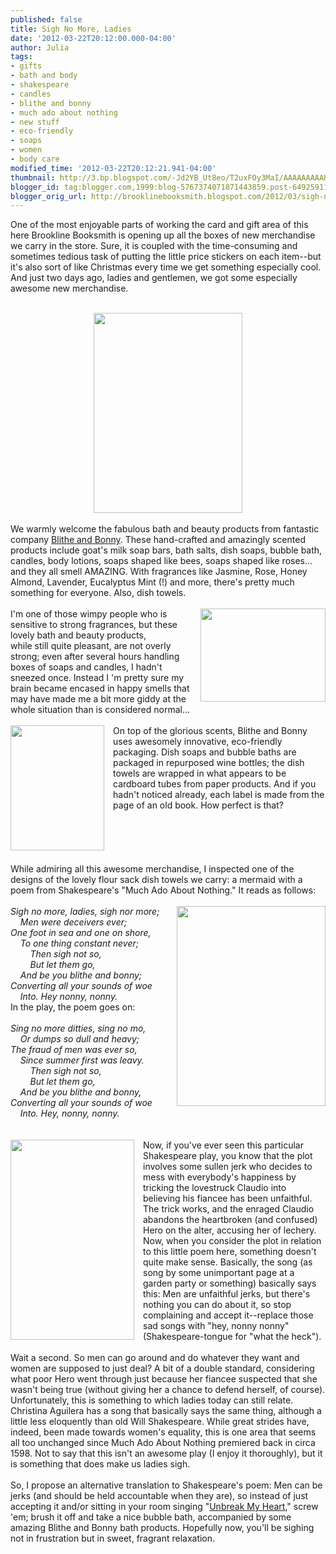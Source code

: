 ```yaml
---
published: false
title: Sigh No More, Ladies
date: '2012-03-22T20:12:00.000-04:00'
author: Julia
tags:
- gifts
- bath and body
- shakespeare
- candles
- blithe and bonny
- much ado about nothing
- new stuff
- eco-friendly
- soaps
- women
- body care
modified_time: '2012-03-22T20:12:21.941-04:00'
thumbnail: http://3.bp.blogspot.com/-Jd2YB_Ut8eo/T2uxFOy3MaI/AAAAAAAAAHw/h4Sa9Ap-C_M/s72-c/display.jpg
blogger_id: tag:blogger.com,1999:blog-5767374071871443859.post-6492591135054142879
blogger_orig_url: http://brooklinebooksmith.blogspot.com/2012/03/sigh-no-more-ladies.html
---
```


One of the most enjoyable parts of working the card and gift area of this here Brookline Booksmith is opening up all the boxes of new merchandise we carry in the store. Sure, it is coupled with the time-consuming and sometimes tedious task of putting the little price stickers on each item--but it's also sort of like Christmas every time we get something especially cool. And just two days ago, ladies and gentlemen, we got some especially awesome new merchandise.<br /><br /><div class="separator" style="border-bottom: medium none; border-left: medium none; border-right: medium none; border-top: medium none; clear: both; text-align: center;"><a href="http://3.bp.blogspot.com/-Jd2YB_Ut8eo/T2uxFOy3MaI/AAAAAAAAAHw/h4Sa9Ap-C_M/s1600/display.jpg" imageanchor="1" style="margin-left: 1em; margin-right: 1em;"><img aea="true" border="0" height="320" src="http://3.bp.blogspot.com/-Jd2YB_Ut8eo/T2uxFOy3MaI/AAAAAAAAAHw/h4Sa9Ap-C_M/s320/display.jpg" width="238" /></a></div><div style="border-bottom: medium none; border-left: medium none; border-right: medium none; border-top: medium none;"><br />We warmly welcome the fabulous bath and beauty products from fantastic company <a href="http://www.blitheandbonny.net/">Blithe and Bonny</a>. These hand-crafted and amazingly scented products include goat's milk soap bars, bath salts, dish soaps, bubble bath, candles, body lotions, soaps shaped like bees, soaps shaped like roses... and they all smell AMAZING.&nbsp;With fragrances like Jasmine, Rose, Honey Almond, Lavender, Eucalyptus Mint (!) and more, there's pretty much something for everyone. Also, dish towels.</div><br /><div style="border-bottom: medium none; border-left: medium none; border-right: medium none; border-top: medium none;"><a href="http://3.bp.blogspot.com/-oa3IUuGWStw/T2u37oFu7vI/AAAAAAAAAIA/rYdQIU18Ovg/s1600/lotions.jpg" imageanchor="1" style="clear: right; cssfloat: right; float: right; margin-bottom: 1em; margin-left: 1em;"><img aea="true" border="0" height="149" src="http://3.bp.blogspot.com/-oa3IUuGWStw/T2u37oFu7vI/AAAAAAAAAIA/rYdQIU18Ovg/s200/lotions.jpg" width="200" /></a>I'm one of those wimpy people who is sensitive to strong fragrances, but these lovely bath and beauty products, while&nbsp;still&nbsp;quite pleasant, are not overly strong;&nbsp;even after several hours handling boxes of soaps and candles, I hadn't sneezed once. Instead I 'm pretty sure my brain became encased in happy smells that may have made me a bit more giddy at the whole situation than is considered normal...</div><div style="border-bottom: medium none; border-left: medium none; border-right: medium none; border-top: medium none;"><br /></div><div style="border-bottom: medium none; border-left: medium none; border-right: medium none; border-top: medium none;"><a href="http://2.bp.blogspot.com/-bJ4gSuEsGQc/T2u3gYP7EwI/AAAAAAAAAH4/xTqSpWKQ1As/s1600/bottles.jpg" imageanchor="1" style="clear: left; cssfloat: left; float: left; margin-bottom: 1em; margin-right: 1em;"><img aea="true" border="0" height="200" src="http://2.bp.blogspot.com/-bJ4gSuEsGQc/T2u3gYP7EwI/AAAAAAAAAH4/xTqSpWKQ1As/s200/bottles.jpg" width="150" /></a>On top of the glorious scents, Blithe and Bonny uses awesomely innovative, eco-friendly packaging. Dish soaps and bubble baths are packaged in repurposed wine bottles; the dish towels are wrapped in what appears to be cardboard tubes from paper products. And if you hadn't noticed already, each label is made from the page of an old book. How perfect is that? </div><div style="border-bottom: medium none; border-left: medium none; border-right: medium none; border-top: medium none;"><br /></div><div style="border-bottom: medium none; border-left: medium none; border-right: medium none; border-top: medium none;"><br /></div><div style="border-bottom: medium none; border-left: medium none; border-right: medium none; border-top: medium none;"><br /></div><div style="border-bottom: medium none; border-left: medium none; border-right: medium none; border-top: medium none;"><br /></div><div style="border-bottom: medium none; border-left: medium none; border-right: medium none; border-top: medium none;"><br /></div><div style="border-bottom: medium none; border-left: medium none; border-right: medium none; border-top: medium none;">While admiring all this awesome merchandise, I inspected one of the designs of the lovely flour sack dish towels we carry: a mermaid with a poem from Shakespeare's "Much Ado About Nothing." It reads as follows:</div><div style="border-bottom: medium none; border-left: medium none; border-right: medium none; border-top: medium none;"><br /></div><div style="border-bottom: medium none; border-left: medium none; border-right: medium none; border-top: medium none; text-align: left;"><a href="http://2.bp.blogspot.com/-vXH_H9y-mYI/T2u-4iE6RSI/AAAAAAAAAIQ/y5wWf55dPBY/s1600/mermaid.JPG" imageanchor="1" style="clear: right; cssfloat: right; float: right; margin-bottom: 1em; margin-left: 1em;"><img aea="true" border="0" height="320" src="http://2.bp.blogspot.com/-vXH_H9y-mYI/T2u-4iE6RSI/AAAAAAAAAIQ/y5wWf55dPBY/s320/mermaid.JPG" width="238" /></a><em>Sigh no more, ladies, sigh nor more;<br />&nbsp;&nbsp;&nbsp; Men were deceivers ever;<br />One foot in sea and one on shore,<br />&nbsp;&nbsp;&nbsp; To one thing constant never;<br />&nbsp;&nbsp;&nbsp;&nbsp;&nbsp;&nbsp;&nbsp; Then sigh not so,<br />&nbsp;&nbsp;&nbsp;&nbsp;&nbsp;&nbsp;&nbsp; But let them go,<br />&nbsp;&nbsp;&nbsp; And be you blithe and bonny;<br />Converting all your sounds of woe<br />&nbsp;&nbsp;&nbsp; Into. Hey nonny, nonny.</em></div>In the play, the poem goes on:<br /><em><br />Sing no more ditties, sing no mo,<br />&nbsp;&nbsp;&nbsp; Or dumps so dull and heavy;<br />The fraud of men was ever so,<br />&nbsp;&nbsp;&nbsp; Since summer first was leavy.<br />&nbsp;&nbsp;&nbsp;&nbsp;&nbsp;&nbsp;&nbsp; Then sigh not so, <br />&nbsp;&nbsp;&nbsp;&nbsp;&nbsp;&nbsp;&nbsp; But let them go,<br />&nbsp;&nbsp;&nbsp; And be you blithe and bonny,<br />Converting all your sounds of woe<br />&nbsp;&nbsp;&nbsp; Into. Hey, nonny, nonny.</em><br /><br /><em><br /></em><div style="border-bottom: medium none; border-left: medium none; border-right: medium none; border-top: medium none;"><a href="http://3.bp.blogspot.com/-DH6RwksWeB8/T2u83p9byJI/AAAAAAAAAII/B5QWZx6DIAM/s1600/muchado.jpg" imageanchor="1" style="clear: left; cssfloat: left; float: left; margin-bottom: 1em; margin-right: 1em;"><img aea="true" border="0" height="320" src="http://3.bp.blogspot.com/-DH6RwksWeB8/T2u83p9byJI/AAAAAAAAAII/B5QWZx6DIAM/s320/muchado.jpg" width="198" /></a>Now, if you've ever seen this particular Shakespeare play, you know that the plot involves some sullen jerk who decides to mess with everybody's&nbsp;happiness by tricking the lovestruck Claudio&nbsp;into believing&nbsp;his fiancee has been unfaithful. The trick works, and the enraged Claudio abandons the heartbroken (and confused) Hero on the alter, accusing her of lechery. Now, when you consider the plot in relation to this little poem here, something doesn't quite make sense. Basically, the song (as song by some unimportant page at a garden party or something) basically says this: Men are unfaithful jerks, but there's nothing you can do about it, so stop complaining and accept it--replace those sad songs with "hey, nonny nonny" (Shakespeare-tongue for "what the heck"). </div><div style="border-bottom: medium none; border-left: medium none; border-right: medium none; border-top: medium none;"><br /></div><div style="border-bottom: medium none; border-left: medium none; border-right: medium none; border-top: medium none;">Wait a second. So men can go around and do whatever they want and women are supposed to just deal? A bit of a double standard, considering what poor Hero went through just because her fiancee suspected that she wasn't being true (without giving her a chance to defend herself, of course). Unfortunately, this is something to which ladies today can still relate. Christina Aguilera has a song that basically says the same thing, although a little less eloquently than old Will Shakespeare. While great strides have, indeed, been made towards women's equality, this is one area that seems all too unchanged since Much Ado About Nothing premiered back in circa 1598. Not to say that this isn't an awesome play (I enjoy it thoroughly), but it is something that does make us ladies sigh.</div><br />So, I propose an alternative translation to Shakespeare's poem: Men can be jerks (and should be held accountable when they are), so instead of&nbsp;just accepting it and/or sitting in your room singing "<a href="http://www.youtube.com/watch?v=p2Rch6WvPJE">Unbreak My Heart</a>," screw 'em; brush it off and take&nbsp;a&nbsp;nice bubble bath, accompanied by some amazing Blithe and Bonny bath products. Hopefully now, you'll be sighing not in frustration but in sweet, fragrant relaxation.